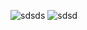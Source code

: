 ![sdsds](https://github.com/twoballs-ai/ison/assets/83840596/5193f76c-d73d-4fdb-8e3d-672871102d02)
![sdsd](https://github.com/twoballs-ai/ison/assets/83840596/8b797ce1-bf01-4117-9d61-ce18f830a2b2)
